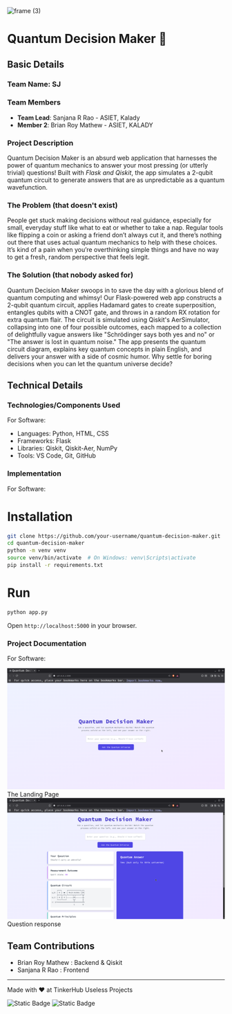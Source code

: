<img width="3188" height="1202" alt="frame (3)" src="https://github.com/user-attachments/assets/517ad8e9-ad22-457d-9538-a9e62d137cd7" />


# Quantum Decision Maker 🎩


## Basic Details
### Team Name: SJ


### Team Members
- **Team Lead**: Sanjana R Rao - ASIET, Kalady
- **Member 2**: Brian Roy Mathew - ASIET, KALADY

### Project Description
Quantum Decision Maker is an absurd web application that harnesses the power of quantum mechanics to answer your most pressing (or utterly trivial) questions! 
Built with *Flask and Qiskit*, the app simulates a 2-qubit quantum circuit to generate answers that are as unpredictable as a quantum wavefunction. 

### The Problem (that doesn't exist)
People get stuck making decisions without real guidance, especially for small, everyday stuff like what to eat or whether to take a nap. 
Regular tools like flipping a coin or asking a friend don’t always cut it, and there’s nothing out there that uses actual quantum mechanics to help with these choices. It’s kind of a pain when you’re overthinking simple things and have no way to get a fresh, random perspective that feels legit.

### The Solution (that nobody asked for)
Quantum Decision Maker swoops in to save the day with a glorious blend of quantum computing and whimsy! Our Flask-powered web app constructs a 2-qubit quantum circuit, applies Hadamard gates to create superposition, entangles qubits with a CNOT gate, and throws in a random RX rotation for extra quantum flair. 
The circuit is simulated using Qiskit's AerSimulator, collapsing into one of four possible outcomes, each mapped to a collection of delightfully vague answers like "Schrödinger says both yes and no" or "The answer is lost in quantum noise." The app presents the quantum circuit diagram, explains key quantum concepts in plain English, and delivers your answer with a side of cosmic humor. Why settle for boring decisions when you can let the quantum universe decide?

## Technical Details
### Technologies/Components Used
For Software:
- Languages: Python, HTML, CSS
- Frameworks: Flask
- Libraries: Qiskit, Qiskit-Aer, NumPy
- Tools: VS Code, Git, GitHub

### Implementation
For Software:
# Installation
```bash
git clone https://github.com/your-username/quantum-decision-maker.git
cd quantum-decision-maker
python -m venv venv
source venv/bin/activate  # On Windows: venv\Scripts\activate
pip install -r requirements.txt
```

# Run
```bash
python app.py
```
Open `http://localhost:5000` in your browser.


### Project Documentation
For Software:

<img src="/images/1.png">
The Landing Page

<img src="/images/2.png">
Question response 

## Team Contributions
- Brian Roy Mathew : Backend & Qiskit
- Sanjana R Rao : Frontend

---
Made with ❤️ at TinkerHub Useless Projects 

![Static Badge](https://img.shields.io/badge/TinkerHub-24?color=%23000000&link=https%3A%2F%2Fwww.tinkerhub.org%2F)
![Static Badge](https://img.shields.io/badge/UselessProjects--25-25?link=https%3A%2F%2Fwww.tinkerhub.org%2Fevents%2FQ2Q1TQKX6Q%2FUseless%2520Projects)



